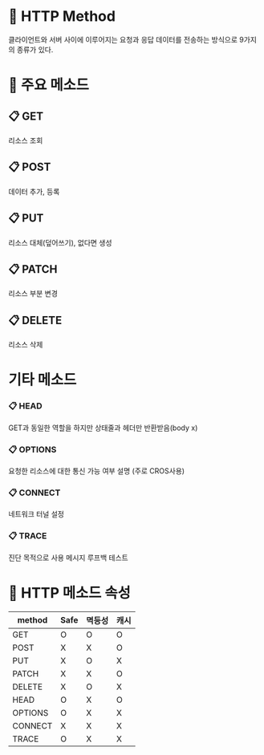 # 🎯 HTTP Method

클라이언트와 서버 사이에 이루어지는 요청과 응답 데이터를 전송하는 방식으로 9가지의 종류가 있다.

# 📝 주요 메소드

## 📋 GET

리소스 조회

## 📋 POST

데이터 추가, 등록

## 📋 PUT

리소스 대체(덮어쓰기), 없다면 생성

## 📋 PATCH

리소스 부분 변경

## 📋 DELETE

리소스 삭제

# 기타 메소드

### 📋 HEAD

GET과 동일한 역할을 하지만 상태줄과 헤더만 반환받음(body x)

### 📋 OPTIONS

요청한 리소스에 대한 통신 가능 여부 설명 (주로 CROS사용)

### 📋 CONNECT

네트워크 터널 설정

### 📋 TRACE

진단 목적으로 사용 메시지 루프백 테스트

# 📝 HTTP 메소드 속성

| method  | Safe | 멱등성 | 캐시 |
| ------- | ---- | ------ | ---- |
| GET     | O    | O      | O    |
| POST    | X    | X      | O    |
| PUT     | X    | O      | X    |
| PATCH   | X    | X      | O    |
| DELETE  | X    | O      | X    |
| HEAD    | O    | X      | O    |
| OPTIONS | O    | X      | X    |
| CONNECT | X    | X      | X    |
| TRACE   | O    | X      | X    |
